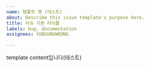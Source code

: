 ```yaml
---
name: 템플릿 명 (테스트)
about: Describe this issue template's purpose here.
title: 이슈 기본 타이틀
labels: bug, documentation
assignees: YUNSUNGWOONG

---
```


template content입니다(테스트)
